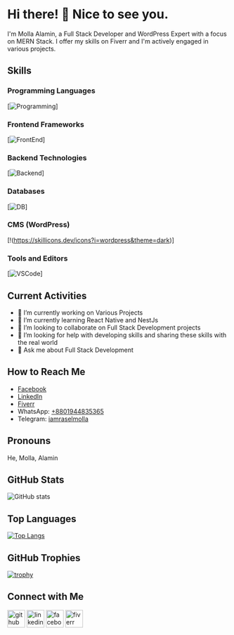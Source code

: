 # Hi there! 👋 Nice to see you.

I'm Molla Alamin, a Full Stack Developer and WordPress Expert with a focus on MERN Stack. I offer my skills on Fiverr and I'm actively engaged in various projects.

## Skills

### Programming Languages
[![Programming](https://skillicons.dev/icons?i=html,css,js,php&theme=dark)]

### Frontend Frameworks
[![FrontEnd](https://skillicons.dev/icons?i=bootstrap,tailwind,react&theme=dark)]

### Backend Technologies
[![Backend](https://skillicons.dev/icons?i=nodejs,express&theme=dark)]

### Databases
[![DB](https://skillicons.dev/icons?i=mongodb,mysql&theme=dark)]

### CMS (WordPress)
[!(https://skillicons.dev/icons?i=wordpress&theme=dark)]

### Tools and Editors
[![VSCode](https://skillicons.dev/icons?i=vscode,git&theme=dark)]

## Current Activities
- 🔭 I’m currently working on Various Projects
- 🌱 I’m currently learning React Native and NestJs
- 👯 I’m looking to collaborate on Full Stack Development projects
- 🤔 I’m looking for help with developing skills and sharing these skills with the real world
- 💬 Ask me about Full Stack Development

## How to Reach Me
- [Facebook](https://www.facebook.com/iamraselmolla)
- [LinkedIn](https://www.linkedin.com/in/iamraselmolla/)
- [Fiverr](https://www.fiverr.com/raselmolla6336?up_rollout=true)
- WhatsApp: [+8801944835365](https://wa.me/8801944835365)
- Telegram: [iamraselmolla](https://t.me/iamraselmolla)

## Pronouns
He, Molla, Alamin

## GitHub Stats
![GitHub stats](https://github-readme-stats.vercel.app/api?username=iamraselmolla&show_icons=true&count_private=true)

## Top Languages
[![Top Langs](https://github-readme-stats.vercel.app/api/top-langs/?username=iamraselmolla)](https://github.com/anuraghazra/github-readme-stats)

## GitHub Trophies
[![trophy](https://github-profile-trophy.vercel.app/?username=iamraselmolla)](https://github.com/ryo-ma/github-profile-trophy)

## Connect with Me
[<img src='https://cdn.jsdelivr.net/npm/simple-icons@3.0.1/icons/github.svg' alt='github' height='40'>](https://github.com/iamraselmolla)  [<img src='https://cdn.jsdelivr.net/npm/simple-icons@3.0.1/icons/linkedin.svg' alt='linkedin' height='40'>](https://www.linkedin.com/in/iamraselmolla/)  [<img src='https://cdn.jsdelivr.net/npm/simple-icons@3.0.1/icons/facebook.svg' alt='facebook' height='40'>](https://www.facebook.com/iamraselmolla)  [<img src='https://cdn.jsdelivr.net/npm/simple-icons@3.0.1/icons/fiverr.svg' alt='fiverr' height='40'>](https://www.fiverr.com/raselmolla6336?up_rollout=true)  
